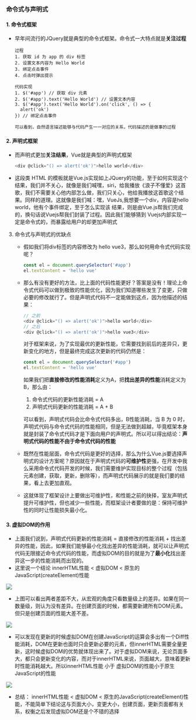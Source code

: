 ### 命令式与声明式

#### 1. 命令式框架

* 早年间流行的JQuery就是典型的命令式框架。命令式一大特点就是**关注过程**

  ```
  过程
  1. 获取 id 为 app 的 div 标签
  2. 设置文本内容为 Hello World
  3. 绑定点击事件
  4. 点击时弹出提示
  
  代码实现
  1. $('#app') // 获取 div 元素
  2. $('#app').text('Hello World') // 设置文本内容
  3. $('#app').text('Hello World').on('click', () => {
  	alert('ok')
  }) // 绑定点击事件
  
  可以看到，自然语言描述能够与代码产生一一对应的关系，代码描述的是做事的过程
  ```

  

#### 2. 声明式框架

* 而声明式更加**关注结果**，Vue就是典型的声明式框架

  ```js
  <div @click="() => alert('ok')">hello world</div>
  ```

* 这段类 HTML 的模板就是Vue.js实现如上JQuery的功能，至于如何实现这个 结果，我们并不关心，就像是我们喊嘿，siri，给我播放《浪子不懂爱》这首歌，我们不需要关心他内部怎么做，我们只关心，他给我播放这首歌这个结果。同样的道理。这就像是我们喊：嘿，VueJs,我想要一个div，内容是hello world，他有个事件绑定，至于怎么实现该 结果，则是由Vue.js帮我们完成的，换句话说Vuejs帮我们封装了过程。因此我们能够猜到 Vuejs内部实现一定是命令式的，而暴露给用户的却更加声明式



3. 命令式与声明式的优缺点

   * 假如我们将div标签的内容修改为 hello vue3，那么如何用命令式代码实现呢？

     ```js
     const el = document.querySelector('#app')
     el.textContent = 'hello vue'
     ```

   * 那么有没有更好的方法，比上面的代码性能更好？答案是没有！理论上命令式代码可以做到极致的性能优化，因为我们知道哪些发生了变更，只做必要的修改就行了。但是声明式代码不一定能做到这点，因为他描述的结果：

     ```js
     // 之前
     <div @click="() => alert('ok')">hello world</div>
     // 之后
     <div @click="() => alert('ok')">hello vue3</div>
     ```

     对于框架来说，为了实现最优的更新性能，它需要找到前后的差异只，更新变化的地方，但是最终完成这次更新的代码仍然是：

     ```js
     const el = document.querySelector('#app')
     el.textContent = 'hello vue'
     ```

     如果我们把**直接修改的性能消耗**定义为A，把**找出差异的性能**消耗定义为B，那么由：

     1. 命令式代码的更新性能消耗 = A
     2. 声明式代码更新的性能消耗 = A + B

     可以看到，声明式代码会比命令式代码多出，B性能消耗，当 B 为 0 时，声明式代码与命令式代码的性能相同，但是无法做到超越，毕竟框架本身就是封装了命令式代码才是下面向用户的声明式。所以可以得出结论：**声明式代码的性能不由于命令式代码的性能**

   

   * 既然在性能层面，命令式代码是更好的选择，那么为什么Vue.js要选择声明式的设计方案呢？原因就在于声明式代码的**可维护性**更强，在开发中我么采用命令式代码开发的时候，我们需要维护实现目标的整个过程（包括元素创建，获取，更新，删除等），而声明式代码展示的就是我们要的结果，看上去更加直观。
   * 这就体现了框架设计上要做出可维护性，和性能之前的抉择，室友声明式提升可维护性，但也减少一些性能，而框架设计者要做的是：保持可维护性的同时让性能损失最小化。



#### 3. 虚拟DOM的作用

* 上面我们说到，声明式代码更新的性能消耗 = 直接修改的性能消耗 + 找出差异的性能，因此，如果我们能够最小化找出差异的性能消耗，就可以让声明式代码无限接近命令式代码的性能，而虚拟DOM的目的就是为了**最小化**找出差异这一步的性能消耗而出现的。
* 这里说一个结论 innerHTML性能 < 虚拟DOM < 原生的JavaScript(createElement)性能

 ![](https://s3.bmp.ovh/imgs/2022/09/22/14d474d5ce2cfb7c.png) 

* 上图可以看出两者差距不大，从宏观的角度只看数量级上的差异。如果在同一数量级，则认为没有差异。在创建页面的时候，都需要新建所有DOM元素。但只是创建页面的性能大差不差。

  

 ![](https://s3.bmp.ovh/imgs/2022/09/22/9c75624f3f03e168.png) 

* 可以发现在更新的时候虚拟DOM在创建JavaScript的运算会多出有一个Diff性能消耗，DOM在更新也面时只会更新必要的元素，但innerHTML需要全量更新，这时候虚拟DOM的优势就体现出来了。对于虚拟DOM来说，无论页面多大，都只会更新变化的内容，而对于innerHTML来说，页面越大，意味着更新时性能消耗越大。所以innerHTML性能 小于 虚拟DOM的性能小于原生JavaScript的性能

 ![](https://s3.bmp.ovh/imgs/2022/09/22/b9079dde4bde773e.png) 



* 总结： innerHTML性能 < 虚拟DOM < 原生的JavaScript(createElement)性能，不能简单下结论这与页面大小，变更大小，创建页面，更新页面都有关系，权衡之后发现虚拟DOM还是个不错的选择

